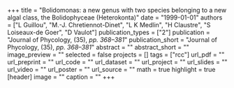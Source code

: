 +++
title = "Bolidomonas: a new genus with two species belonging to a new algal class, the Bolidophyceae (Heterokonta)"
date = "1999-01-01"
authors = ["L Guillou", "M.-J. Chretiennot-Dinet", "L K Medlin", "H Claustre", "S Loiseaux-de Goer", "D Vaulot"]
publication_types = ["2"]
publication = "Journal of Phycology, (35), _pp. 368–381_"
publication_short = "Journal of Phycology, (35), _pp. 368–381_"
abstract = ""
abstract_short = ""
image_preview = ""
selected = false
projects = []
tags = ["rcc"]
url_pdf = ""
url_preprint = ""
url_code = ""
url_dataset = ""
url_project = ""
url_slides = ""
url_video = ""
url_poster = ""
url_source = ""
math = true
highlight = true
[header]
image = ""
caption = ""
+++
